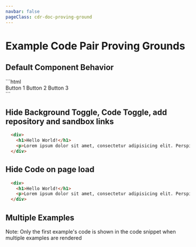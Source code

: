 ```yaml
---
navbar: false
pageClass: cdr-doc-proving-ground
---
```


# Example Code Pair Proving Grounds

## Default Component Behavior

<cdr-doc-example-code-pair>
```html
  <div>
    <cdr-button size="large">Button 1</cdr-button>
    <cdr-button size="small">Button 2</cdr-button>
    <cdr-button>Button 3</cdr-button>
  </div>
```
</cdr-doc-example-code-pair>

## Hide Background Toggle, Code Toggle, add repository and sandbox links

<cdr-doc-example-code-pair :background-toggle="false" :code-toggle="false" repository-href="http://github.com/rei" sandbox-href="http://codesandbox.io">

```html
  <div>
    <h1>Hello World!</h1>
    <p>Lorem ipsum dolor sit amet, consectetur adipisicing elit. Perspiciatis ducimus illum unde accusantium magni, nostrum vero autem inventore. Beatae recusandae minima distinctio, aut adipisci debitis consequatur cupiditate similique est eius!</p>
  </div>
```

</cdr-doc-example-code-pair>


## Hide Code on page load

<cdr-doc-example-code-pair :hide-code="true" repository-href="http://github.com/rei" sandbox-href="http://codesandbox.io">

```html
  <div>
    <h1>Hello World!</h1>
    <p>Lorem ipsum dolor sit amet, consectetur adipisicing elit. Perspiciatis ducimus illum unde accusantium magni, nostrum vero autem inventore. Beatae recusandae minima distinctio, aut adipisci debitis consequatur cupiditate similique est eius!</p>
  </div>
```

</cdr-doc-example-code-pair>

## Multiple Examples
Note: Only the first example's code is shown in the code snippet when multiple examples are rendered

<cdr-doc-example-code-pair>

<template slot="Default">

```html
  <cdr-button size="large">Default</cdr-button>
```
  
</template>
<template slot="Hover">

```html
  <cdr-button size="small" class="cdr-doc-button-demo--hover">Hover</cdr-button>
```

</template>
<template slot="Active">

```html
  <cdr-button size="small">Active</cdr-button>
```

</template>
<template slot="Focused">

```html
  <cdr-button size="small">Focused</cdr-button>
```

</template>

</cdr-doc-example-code-pair>
